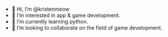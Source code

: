 - 👋 Hi, I’m @kristenmeow
- 👀 I’m interested in app & game development.
- 🌱 I’m currently learning python.
- 💞️ I’m looking to collaborate on the field of game development.

<!---
kristenmeow/kristenmeow is a ✨ special ✨ repository because its `README.md` (this file) appears on your GitHub profile.
You can click the Preview link to take a look at your changes.
--->
